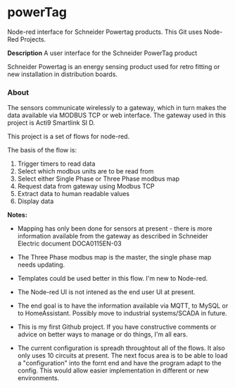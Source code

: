powerTag
=========
 Node-red interface for Schneider Powertag products. This Git uses Node-Red Projects.
 
 **Description**
 A user interface for the Schneider PowerTag product

 Schneider Powertag is an energy sensing product used for retro fitting or new installation in distribution boards.
 ### About

 The sensors communicate wirelessly to a gateway, which in turn makes the data available via MODBUS TCP or web interface. The gateway used in this project is Acti9 Smartlink SI D.

 This project is a set of flows for node-red.

 The basis of the flow is:
 1. Trigger timers to read data
 2. Select which modbus units are to be read from
 3. Select either Single Phase or Three Phase modbus map
 4. Request data from gateway using Modbus TCP
 5. Extract data to human readable values
 6. Display data

 **Notes:**

 - Mapping has only been done for sensors at present - there is more information available from the gateway as described in Schneider Electric document DOCA0115EN-03

 - The Three Phase modbus map is the master, the single phase map needs updating. 
 - Templates could be used better in this flow. I'm new to Node-red.
 - The Node-red UI is not intened as the end user UI at present.
 - The end goal is to have the information available via MQTT, to MySQL or to HomeAssistant. Possibly move to industrial systems/SCADA in future.
 - This is my first Github project. If you have constructive comments or advice on better ways to manage or do things, I'm all ears.
 - The current configuration is spreadh throughtout all of the flows. It also only uses 10 circuits at present. The next focus area is to be able to load a "configuration" into the fornt end and have the program adapt to the config. This would allow easier implementation in different or new environments.
